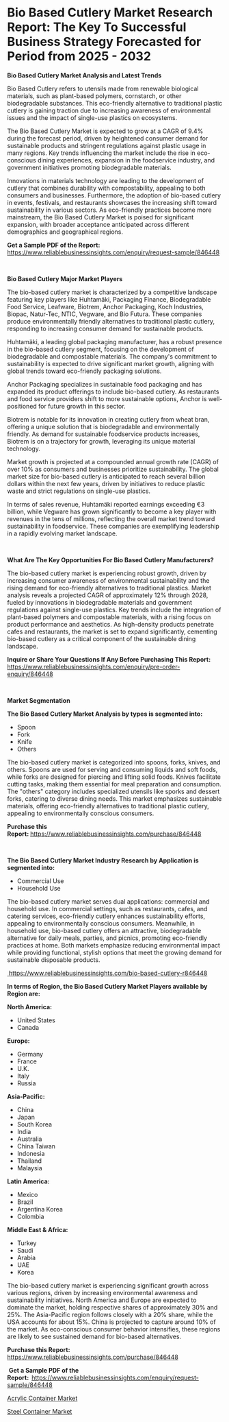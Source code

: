 <p><h1>Bio Based Cutlery Market Research Report: The Key To Successful Business Strategy Forecasted for Period from 2025 - 2032</h1></p><p><strong>Bio Based Cutlery Market Analysis and Latest Trends</strong></p>
<p><p>Bio Based Cutlery refers to utensils made from renewable biological materials, such as plant-based polymers, cornstarch, or other biodegradable substances. This eco-friendly alternative to traditional plastic cutlery is gaining traction due to increasing awareness of environmental issues and the impact of single-use plastics on ecosystems. </p><p>The Bio Based Cutlery Market is expected to grow at a CAGR of 9.4% during the forecast period, driven by heightened consumer demand for sustainable products and stringent regulations against plastic usage in many regions. Key trends influencing the market include the rise in eco-conscious dining experiences, expansion in the foodservice industry, and government initiatives promoting biodegradable materials. </p><p>Innovations in materials technology are leading to the development of cutlery that combines durability with compostability, appealing to both consumers and businesses. Furthermore, the adoption of bio-based cutlery in events, festivals, and restaurants showcases the increasing shift toward sustainability in various sectors. As eco-friendly practices become more mainstream, the Bio Based Cutlery Market is poised for significant expansion, with broader acceptance anticipated across different demographics and geographical regions.</p></p>
<p><strong>Get a Sample PDF of the Report:&nbsp;</strong> <a href="https://www.reliablebusinessinsights.com/enquiry/request-sample/846448?utm_campaign=39&utm_medium=2&utm_source=Github&utm_content=ia&utm_term=08022025&utm_id=bio-based-cutlery">https://www.reliablebusinessinsights.com/enquiry/request-sample/846448</a></p>
<p>&nbsp;</p>
<p><strong>Bio Based Cutlery Major Market Players</strong></p>
<p><p>The bio-based cutlery market is characterized by a competitive landscape featuring key players like Huhtamäki, Packaging Finance, Biodegradable Food Service, Leafware, Biotrem, Anchor Packaging, Koch Industries, Biopac, Natur-Tec, NTIC, Vegware, and Bio Futura. These companies produce environmentally friendly alternatives to traditional plastic cutlery, responding to increasing consumer demand for sustainable products.</p><p>Huhtamäki, a leading global packaging manufacturer, has a robust presence in the bio-based cutlery segment, focusing on the development of biodegradable and compostable materials. The company's commitment to sustainability is expected to drive significant market growth, aligning with global trends toward eco-friendly packaging solutions.</p><p>Anchor Packaging specializes in sustainable food packaging and has expanded its product offerings to include bio-based cutlery. As restaurants and food service providers shift to more sustainable options, Anchor is well-positioned for future growth in this sector.</p><p>Biotrem is notable for its innovation in creating cutlery from wheat bran, offering a unique solution that is biodegradable and environmentally friendly. As demand for sustainable foodservice products increases, Biotrem is on a trajectory for growth, leveraging its unique material technology.</p><p>Market growth is projected at a compounded annual growth rate (CAGR) of over 10% as consumers and businesses prioritize sustainability. The global market size for bio-based cutlery is anticipated to reach several billion dollars within the next few years, driven by initiatives to reduce plastic waste and strict regulations on single-use plastics.</p><p>In terms of sales revenue, Huhtamäki reported earnings exceeding €3 billion, while Vegware has grown significantly to become a key player with revenues in the tens of millions, reflecting the overall market trend toward sustainability in foodservice. These companies are exemplifying leadership in a rapidly evolving market landscape.</p></p>
<p>&nbsp;</p>
<p><strong>What Are The Key Opportunities For Bio Based Cutlery Manufacturers?</strong></p>
<p><p>The bio-based cutlery market is experiencing robust growth, driven by increasing consumer awareness of environmental sustainability and the rising demand for eco-friendly alternatives to traditional plastics. Market analysis reveals a projected CAGR of approximately 12% through 2028, fueled by innovations in biodegradable materials and government regulations against single-use plastics. Key trends include the integration of plant-based polymers and compostable materials, with a rising focus on product performance and aesthetics. As high-density products penetrate cafes and restaurants, the market is set to expand significantly, cementing bio-based cutlery as a critical component of the sustainable dining landscape.</p></p>
<p><strong>Inquire or Share Your Questions If Any Before Purchasing This Report:</strong> <a href="https://www.reliablebusinessinsights.com/enquiry/pre-order-enquiry/846448?utm_campaign=39&utm_medium=2&utm_source=Github&utm_content=ia&utm_term=08022025&utm_id=bio-based-cutlery">https://www.reliablebusinessinsights.com/enquiry/pre-order-enquiry/846448</a></p>
<p>&nbsp;</p>
<p><strong>Market Segmentation</strong></p>
<p><strong>The Bio Based Cutlery Market Analysis by types is segmented into:</strong></p>
<p><ul><li>Spoon</li><li>Fork</li><li>Knife</li><li>Others</li></ul></p>
<p><p>The bio-based cutlery market is categorized into spoons, forks, knives, and others. Spoons are used for serving and consuming liquids and soft foods, while forks are designed for piercing and lifting solid foods. Knives facilitate cutting tasks, making them essential for meal preparation and consumption. The "others" category includes specialized utensils like sporks and dessert forks, catering to diverse dining needs. This market emphasizes sustainable materials, offering eco-friendly alternatives to traditional plastic cutlery, appealing to environmentally conscious consumers.</p></p>
<p><strong>Purchase this Report:&nbsp;</strong><a href="https://www.reliablebusinessinsights.com/purchase/846448?utm_campaign=39&utm_medium=2&utm_source=Github&utm_content=ia&utm_term=08022025&utm_id=bio-based-cutlery">https://www.reliablebusinessinsights.com/purchase/846448</a></p>
<p>&nbsp;</p>
<p><strong>The Bio Based Cutlery Market Industry Research by Application is segmented into:</strong></p>
<p><ul><li>Commercial Use</li><li>Household Use</li></ul></p>
<p><p>The bio-based cutlery market serves dual applications: commercial and household use. In commercial settings, such as restaurants, cafes, and catering services, eco-friendly cutlery enhances sustainability efforts, appealing to environmentally conscious consumers. Meanwhile, in household use, bio-based cutlery offers an attractive, biodegradable alternative for daily meals, parties, and picnics, promoting eco-friendly practices at home. Both markets emphasize reducing environmental impact while providing functional, stylish options that meet the growing demand for sustainable disposable products.</p></p>
<p><a href="https://www.reliablebusinessinsights.com/bio-based-cutlery-r846448?utm_campaign=39&utm_medium=2&utm_source=Github&utm_content=ia&utm_term=08022025&utm_id=bio-based-cutlery">&nbsp;https://www.reliablebusinessinsights.com/bio-based-cutlery-r846448</a></p>
<p><strong>In terms of Region, the Bio Based Cutlery Market Players available by Region are:</strong></p>
<p>
    <p> <strong> North America: </strong>
        <ul>
            <li>United States</li>
            <li>Canada</li>
        </ul>
        </p> 
    <p> <strong> Europe: </strong>
        <ul>
            <li>Germany</li>
            <li>France</li>
            <li>U.K.</li>
            <li>Italy</li>
            <li>Russia</li>
        </ul>
        </p> 
    <p> <strong> Asia-Pacific: </strong>
        <ul>
            <li>China</li>
            <li>Japan</li>
            <li>South Korea</li>
            <li>India</li>
            <li>Australia</li>
            <li>China Taiwan</li>
            <li>Indonesia</li>
            <li>Thailand</li>
            <li>Malaysia</li>
        </ul>
        </p> 
    <p> <strong> Latin America: </strong>
        <ul>
            <li>Mexico</li>
            <li>Brazil</li>
            <li>Argentina Korea</li>
            <li>Colombia</li>
        </ul>
        </p> 
    <p> <strong> Middle East & Africa: </strong>
        <ul>
            <li>Turkey</li>
            <li>Saudi</li>
            <li>Arabia</li>
            <li>UAE</li>
            <li>Korea</li>
        </ul>
    </p>
    </p>
<p><p>The bio-based cutlery market is experiencing significant growth across various regions, driven by increasing environmental awareness and sustainability initiatives. North America and Europe are expected to dominate the market, holding respective shares of approximately 30% and 25%. The Asia-Pacific region follows closely with a 20% share, while the USA accounts for about 15%. China is projected to capture around 10% of the market. As eco-conscious consumer behavior intensifies, these regions are likely to see sustained demand for bio-based alternatives.</p></p>
<p><strong>Purchase this Report: </strong><a href="https://www.reliablebusinessinsights.com/purchase/846448?utm_campaign=39&utm_medium=2&utm_source=Github&utm_content=ia&utm_term=08022025&utm_id=bio-based-cutlery">https://www.reliablebusinessinsights.com/purchase/846448</a></p>
<p>&nbsp;<strong>Get a Sample PDF of the Report:&nbsp;&nbsp;</strong><a href="https://www.reliablebusinessinsights.com/enquiry/request-sample/846448?utm_campaign=39&utm_medium=2&utm_source=Github&utm_content=ia&utm_term=08022025&utm_id=bio-based-cutlery">https://www.reliablebusinessinsights.com/enquiry/request-sample/846448</a></p>
<p><strong></strong></p>
<p><p><a href="https://github.com/domizinassh/Market-Research-Report-List-1/blob/main/acrylic-container-market.md?utm_campaign=39&utm_medium=2&utm_source=Github&utm_content=ia&utm_term=08022025&utm_id=bio-based-cutlery">Acrylic Container Market</a></p><p><a href="https://github.com/tsiteymargat/Market-Research-Report-List-1/blob/main/steel-container-market.md?utm_campaign=39&utm_medium=2&utm_source=Github&utm_content=ia&utm_term=08022025&utm_id=bio-based-cutlery">Steel Container Market</a></p></p>